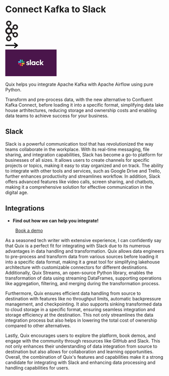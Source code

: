 # Connect Kafka to Slack

<div class="connect-images cards blog-grid-card" markdown>
<div>
<img src="../images/kafka_logo.png" width="40px" />
</div>
<div>
<img src="../images/arrow.svg" width="40px" />
</div>
<div>
<img src="./images/slack_1.jpg" />
</div>
</div>

Quix helps you integrate Apache Kafka with Apache Airflow using pure Python.

Transform and pre-process data, with the new alternative to Confluent Kafka Connect, before loading it into a specific format, simplifying data lake house arthitectures, reducing storage and ownership costs and enabling data teams to achieve success for your business.

## Slack

Slack is a powerful communication tool that has revolutionized the way teams collaborate in the workplace. With its real-time messaging, file sharing, and integration capabilities, Slack has become a go-to platform for businesses of all sizes. It allows users to create channels for specific projects or topics, making it easy to stay organized and on track. The ability to integrate with other tools and services, such as Google Drive and Trello, further enhances productivity and streamlines workflow. In addition, Slack offers advanced features like video calls, screen sharing, and chatbots, making it a comprehensive solution for effective communication in the digital age.

## Integrations

<div class="grid cards" markdown>

- __Find out how we can help you integrate!__

    <a class="md-button md-button--primary" href="https://share.hsforms.com/1iW0TmZzKQMChk0lxd_tGiw4yjw2?__hstc=175542013.2303933fbd746c0ac86d9ccbe9bc9100.1728383268831.1729603416735.1729620918855.31&__hssc=175542013.1.1729620918855&__hsfp=2132701734" target="_blank" style="margin:.5rem;">Book a demo</a>

</div>


As a seasoned tech writer with extensive experience, I can confidently say that Quix is a perfect fit for integrating with Slack due to its numerous advantages in data handling and transformation. Quix allows data engineers to pre-process and transform data from various sources before loading it into a specific data format, making it a great tool for simplifying lakehouse architecture with customizable connectors for different destinations. Additionally, Quix Streams, an open-source Python library, enables the transformation of data using streaming DataFrames, supporting operations like aggregation, filtering, and merging during the transformation process.

Furthermore, Quix ensures efficient data handling from source to destination with features like no throughput limits, automatic backpressure management, and checkpointing. It also supports sinking transformed data to cloud storage in a specific format, ensuring seamless integration and storage efficiency at the destination. This not only streamlines the data integration process but also helps in lowering the total cost of ownership compared to other alternatives.

Lastly, Quix encourages users to explore the platform, book demos, and engage with the community through resources like GitHub and Slack. This not only enhances their understanding of data integration from source to destination but also allows for collaboration and learning opportunities. Overall, the combination of Quix's features and capabilities make it a strong candidate for integrating with Slack and enhancing data processing and handling capabilities for users.

